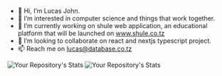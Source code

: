 - 👋 Hi, I’m Lucas John.
- 👀 I’m interested in computer science and things that work together.
- 🌱 I’m currently working on shule web application, an educational platform that will be launched on www.shule.co.tz
- 💞️ I’m looking to collaborate on react and nextjs typescript project.
- 📫 Reach me on lucas@database.co.tz

<!---
LucasJohnNyamhanga/LucasJohnNyamhanga is a ✨ special ✨ repository because its `README.md` (this file) appears on your GitHub profile.
You can click the Preview link to take a look at your changes.
--->
![Your Repository's Stats](https://github-readme-stats.vercel.app/api?username=LucasJohnNyamhanga&show_icons=true)
![Your Repository's Stats](https://github-readme-stats.vercel.app/api/top-langs/?username=LucasJohnNyamhanga&theme=blue-green)
